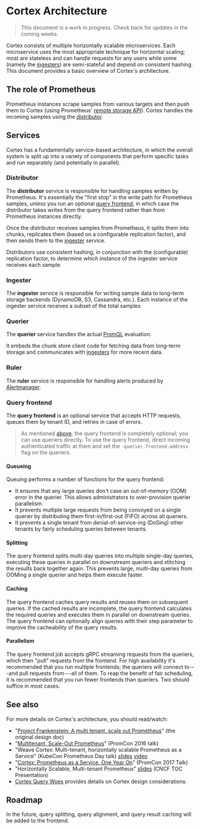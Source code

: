 # Cortex Architecture

> This document is a work in progress. Check back for updates in the coming weeks.

Cortex consists of multiple horizontally scalable microservices. Each microservice uses the most appropriate technique for horizontal scaling; most are stateless and can handle requests for any users while some (namely the [ingesters](#ingester)) are semi-stateful and depend on consistent hashing. This document provides a basic overview of Cortex's architecture.

## The role of Prometheus

Prometheus instances scrape samples from various targets and then push them to Cortex (using Prometheus' [remote storage API](https://prometheus.io/docs/prometheus/latest/storage/#remote-storage-integrations)). Cortex handles the incoming samples using the [distributor](#distributor).

## Services

Cortex has a fundamentally service-based architecture, in which the overall system is split up into a variety of components that perform specific tasks and run separately (and potentially in parallel).

### Distributor

The **distributor** service is responsible for handling samples written by Prometheus. It's essentially the "first stop" in the write path for Prometheus samples, *unless* you run an optional [query frontend](#query-frontend), in which case the distributor takes writes from the query frontend rather than from Prometheus instances directly.

Once the distributor receives samples from Prometheus, it splits them into chunks, replicates them (based on a configurable replication factor), and then sends them to the [ingester](#ingester) service.

Distributors use consistent hashing, in conjunction with the (configurable) replication factor, to determine *which* instance of the ingester service receives each sample.

### Ingester

The **ingester** service is responsible for writing sample data to long-term storage backends (DynamoDB, S3, Cassandra, etc.). Each instance of the ingester service receives a subset of the total samples 

### Querier

The **querier** service handles the actual [PromQL](https://prometheus.io/docs/prometheus/latest/querying/basics/) evaluation.

It embeds the chunk store client code for fetching data from long-term storage and communicates with [ingesters](#ingester) for more recent data.

### Ruler

The **ruler** service is responsible for handling alerts produced by [Alertmanager](https://prometheus.io/docs/alerting/alertmanager/).

### Query frontend

The **query frontend** is an optional service that accepts HTTP requests, queues them by tenant ID, and retries in case of errors.

> As mentioned [above](#distributor), the query frontend is completely optional; you can use queriers directly. To use the query frontend, direct incoming authenticated traffic at them and set the `-querier.frontend-address` flag on the queriers.

#### Queueing

Queuing performs a number of functions for the query frontend:

* It ensures that any large queries don't case an out-of-memory (OOM) error in the querier. This allows administrators to over-provision querier parallelism.
* It prevents multiple large requests from being convoyed on a single querier by distributing them first-in/first-out (FIFO) across all queriers.
* It prevents a single tenant from denial-of-service-ing (DoSing) other tenants by fairly scheduling queries between tenants.

#### Splitting

The query frontend splits multi-day queries into multiple single-day queries, executing these queries in parallel on downstream queriers and stitching the results back together again. This prevents large, multi-day queries from OOMing a single querier and helps them execute faster.

#### Caching

The query frontend caches query results and reuses them on subsequent queries. If the cached results are incomplete, the query frontend calculates the required queries and executes them in parallel on downstream queries. The query frontend can optionally align queries with their step parameter to improve the cacheability of the query results.

#### Parallelism

The query frontend job accepts gRPC streaming requests from the queriers, which then "pull" requests from the frontend. For high availability it's recommended that you run multiple frontends; the queriers will connect to---and pull requests from---all of them. To reap the benefit of fair scheduling, it is recommended that you run fewer frontends than queriers. Two should suffice in most cases.

## See also

For more details on Cortex's architecture, you should read/watch:

- "[Project Frankenstein: A multi tenant, scale out Prometheus](https://docs.google.com/document/d/1C7yhMnb1x2sfeoe45f4mnnKConvroWhJ8KQZwIHJOuw/edit#heading=h.nimsq29kl184)" (the original design doc)
- "[Multitenant, Scale-Out Prometheus](https://promcon.io/2016-berlin/talks/multitenant-scale-out-prometheus/)" (PromCon 2016 talk)
- "Weave Cortex: Multi-tenant, horizontally scalable Prometheus as a Service" (KubeCon Prometheus Day talk) [slides](http://www.slideshare.net/weaveworks/weave-cortex-multitenant-horizontally-scalable-prometheus-as-a-service) [video](https://www.youtube.com/watch?v=9Uctgnazfwk)
- "[Cortex: Prometheus as a Service, One Year On](https://promcon.io/2017-munich/talks/cortex-prometheus-as-a-service-one-year-on/)" (PromCon 2017 Talk)
- "Horizontally Scalable, Multi-tenant Prometheus" [slides](https://docs.google.com/presentation/d/190oIFgujktVYxWZLhLYN4q8p9dtQYoe4sxHgn4deBSI/edit#slide=id.g3b8e2d6f7e_0_6) (CNCF TOC Presentation)
- [Cortex Query Woes](https://docs.google.com/document/d/1lsvSkv0tiAMPQv-V8vI2LZ8f4i9JuTRsuPI_i-XcAqY) provides details on Cortex design considerations.

## Roadmap

In the future, query splitting, query alignment, and query result caching will be added to the frontend.